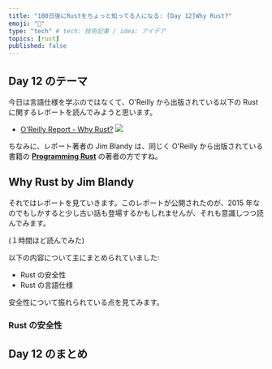 ```yaml
---
title: "100日後にRustをちょっと知ってる人になる: [Day 12]Why Rust?"
emoji: "🦀"
type: "tech" # tech: 技術記事 / idea: アイデア
topics: [rust]
published: false
---
```

## Day 12 のテーマ

今日は言語仕様を学ぶのではなくて、O'Reilly から出版されている以下の Rust に関するレポートを読んでみようと思います。

- [O'Reilly Report - Why Rust?](https://learning.oreilly.com/library/view/why-rust/9781492048589/)
[![](https://storage.googleapis.com/zenn-user-upload/54fd34637737-20220903.png)](https://learning.oreilly.com/library/view/why-rust/9781492048589/)

ちなみに、レポート著者の Jim Blandy は、同じく O'Reilly から出版されている書籍の **[Programming Rust](https://learning.oreilly.com/library/view/programming-rust-2nd/9781492052586/)** の著者の方ですね。

## Why Rust by Jim Blandy

それではレポートを見ていきます。このレポートが公開されたのが、2015 年なのでもしかすると少し古い話も登場するかもしれませんが、それも意識しつつ読んでみます。

(１時間ほど読んでみた)

以下の内容について主にまとめられていました:

- Rust の安全性
- Rust の言語仕様

安全性について振れられている点を見てみます。

### Rust の安全性

## Day 12 のまとめ
